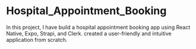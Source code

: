 # Hospital_Appointment_Booking
In this project, I have build a hospital appointment booking app using React Native, Expo, Strapi, and Clerk. created a user-friendly and intuitive application from scratch.
